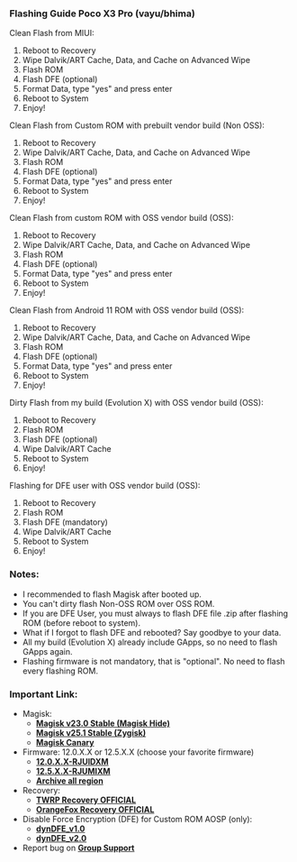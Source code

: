### Flashing Guide Poco X3 Pro (vayu/bhima)

Clean Flash from MIUI:
1. Reboot to Recovery
2. Wipe Dalvik/ART Cache, Data, and Cache on Advanced Wipe
3. Flash ROM
4. Flash DFE (optional)
5. Format Data, type "yes" and press enter
6. Reboot to System
7. Enjoy!

Clean Flash from Custom ROM with prebuilt vendor build (Non OSS):
1. Reboot to Recovery
2. Wipe Dalvik/ART Cache, Data, and Cache on Advanced Wipe
3. Flash ROM
4. Flash DFE (optional)
5. Format Data, type "yes" and press enter
6. Reboot to System
7. Enjoy!

Clean Flash from custom ROM with OSS vendor build (OSS):
1. Reboot to Recovery
2. Wipe Dalvik/ART Cache, Data, and Cache on Advanced Wipe
3. Flash ROM
4. Flash DFE (optional)
5. Format Data, type "yes" and press enter
6. Reboot to System
7. Enjoy!

Clean Flash from Android 11 ROM with OSS vendor build (OSS):
1. Reboot to Recovery
2. Wipe Dalvik/ART Cache, Data, and Cache on Advanced Wipe
3. Flash ROM
4. Flash DFE (optional)
5. Format Data, type "yes" and press enter
6. Reboot to System
7. Enjoy!

Dirty Flash from my build (Evolution X) with OSS vendor build (OSS):
1. Reboot to Recovery
2. Flash ROM
3. Flash DFE (optional)
4. Wipe Dalvik/ART Cache
5. Reboot to System
6. Enjoy!

Flashing for DFE user with OSS vendor build (OSS):
1. Reboot to Recovery
2. Flash ROM
3. Flash DFE (mandatory)
4. Wipe Dalvik/ART Cache
5. Reboot to System
6. Enjoy!

### Notes:
* I recommended to flash Magisk after booted up.
* You can't dirty flash Non-OSS ROM over OSS ROM.
* If you are DFE User, you must always to flash DFE file .zip after flashing ROM (before reboot to system).
* What if I forgot to flash DFE and rebooted? Say goodbye to your data.
* All my build (Evolution X) already include GApps, so no need to flash GApps again.
* Flashing firmware is not mandatory, that is "optional". No need to flash every flashing ROM.

### Important Link:
* Magisk:
  - [**Magisk v23.0 Stable (Magisk Hide)**](https://github.com/topjohnwu/Magisk/releases/tag/v23.0)
  - [**Magisk v25.1 Stable (Zygisk)**](https://github.com/topjohnwu/Magisk/releases/tag/v25.1)
  - [**Magisk Canary**](https://raw.githubusercontent.com/topjohnwu/magisk-files/canary/app-debug.apk)
* Firmware: 12.0.X.X or 12.5.X.X (choose your favorite firmware)
  - [**12.0.X.X-RJUIDXM**](https://sourceforge.net/projects/vayu-repository/files/Firmware/ID/)
  - [**12.5.X.X-RJUMIXM**](https://xiaomifirmwareupdater.com/firmware/vayu/)
  - [**Archive all region**](https://xiaomifirmwareupdater.com/archive/firmware/vayu/)
* Recovery:
  - [**TWRP Recovery OFFICIAL**](https://dl.twrp.me/vayu/)
  - [**OrangeFox Recovery OFFICIAL**](https://orangefox.download/device/vayu)
* Disable Force Encryption (DFE) for Custom ROM AOSP (only):
  - [**dynDFE_v1.0**](https://sourceforge.net/projects/vayu-repository/files/Additional/dynDFE/dynDFE_v1.0_vayu.zip/download)
  - [**dynDFE_v2.0**](https://sourceforge.net/projects/vayu-repository/files/Additional/dynDFE/dynDFE-v2.0_vayu.zip/download)
* Report bug on [**Group Support**](https://t.me/GengKapakVayu)
